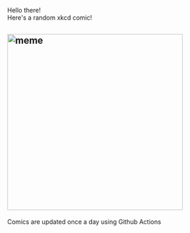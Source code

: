 Hello there! <br>Here's a random xkcd comic!<br>
## <img src="https://imgs.xkcd.com/comics/abusive_astronomy.jpg" alt="meme" width="400"/><br>
Comics are updated once a day using Github Actions